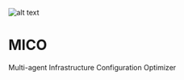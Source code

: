 ![alt text](https://image.ibb.co/kXAfEG/mico.png)
# MICO
Multi-agent Infrastructure Configuration Optimizer
